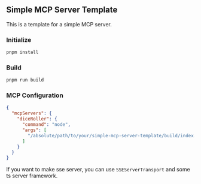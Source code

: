 ## Simple MCP Server Template

This is a template for a simple MCP server.

### Initialize

```bash
pnpm install
```

### Build

```bash
pnpm run build
```

### MCP Configuration

```json
{
  "mcpServers": {
    "diceRoller": {
      "command": "node",
      "args": [
        "/absolute/path/to/your/simple-mcp-server-template/build/index.js"
      ]
    }
  }
}
```

If you want to make sse server, you can use `SSEServerTransport` and some ts server framework.
